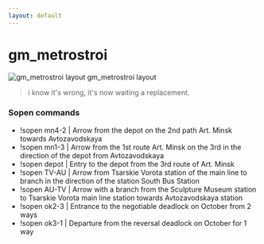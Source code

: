 ```yaml
---
layout: default
---
```


# gm_metrostroi

![gm_metrostroi layout](https://wiki.metrostroi.net/images/8/8a/Metrostroi_b50_map.png)
gm_metrostroi layout
> i know it's wrong, it's now waiting a replacement.

### Sopen commands 
- !sopen mn4-2 | Arrow from the depot on the 2nd path Art. Minsk towards Avtozavodskaya
- !sopen mn1-3 | Arrow from the 1st route Art. Minsk on the 3rd in the direction of the depot from Avtozavodskaya
- !sopen depot | Entry to the depot from the 3rd route of Art. Minsk
- !sopen TV-AU | Arrow from Tsarskie Vorota station of the main line to branch in the direction of the station South Bus Station
- !sopen AU-TV | Arrow with a branch from the Sculpture Museum station to Tsarskie Vorota main line station towards Avtozavodskaya station
- !sopen ok2-3 | Entrance to the negotiable deadlock on October from 2 ways
- !sopen ok3-1 | Departure from the reversal deadlock on October for 1 way
